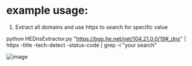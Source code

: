 # example usage:
1. Extract all domains and use httpx to search for specific value
   
python HEDnsExtractor.py "https://bgp.he.net/net/104.21.0.0/19#_dns" | httpx -title -tech-detect -status-code | grep -i "your search"

![image](https://raw.githubusercontent.com/teixeira0xfffff/HEDnsExtractor/main/assets/sample.png)
